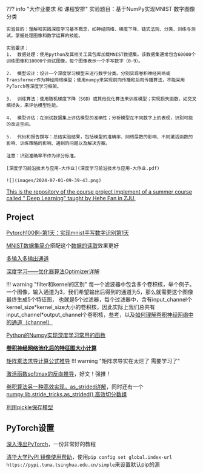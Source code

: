 ??? info "大作业要求 和 课程安排"
    实验题目：基于NumPy实现MNIST 数字图像分类

    实验目的：理解和实践深度学习基本概念，如神经网络、梯度下降、链式法则、分类、训练与测试。掌握处理图像和数学运算的技能。

    实验要求：
    1.	数据处理：使用python及其相关工具包库加载MNIST数据集。该数据集通常包含60000个训练图像和10000个测试图像，每个图像表示一个手写数字（0-9）。

    2.	模型设计：设计一个深度学习模型来进行数字分类。分别实现卷积神经网络或Transformer作为神经网络模型；使用numpy来实现前向传播和后向传播算法，不能采用PyTorch等深度学习框架。

    3.	训练算法：使用随机梯度下降（SGD）或其他优化算法来训练模型；实现损失函数，如交叉熵损失，来评估模型性能。

    4.	模型评估：在测试数据集上评估模型的准确性；分析模型在不同数字上的表现，识别可能的改进空间。

    5.	代码和报告撰写：总结实验结果，包括模型的准确率、网络层数的影响、不同激活函数的影响、训练策略的影响、遇到的问题以及解决方案。
    
    注意：识别准确率不作为评分标准。

    [深度学习前沿技术与应用-大作业](深度学习前沿技术与应用-大作业.pdf)

    ![](images/2024-07-01-09-39-43.png)



[This is the repository of the course project implement of a summer course called " Deep Learning" taught by Hehe Fan in ZJU.](https://github.com/Gaicie/ZJU_summer_dpl_23_2)
## Project
[Pytorch100例-第1天：实现mnist手写数字识别第1天](https://www.heywhale.com/mw/project/6496efc3ae1f61137ad53e1a)

[MNIST数据集简介](https://blog.csdn.net/tony_vip/article/details/118735261)搭配这个[数据的读取](https://blog.csdn.net/u013597931/article/details/80099243)效果更好

[多输入多输出通道](https://zh.d2l.ai/chapter_convolutional-neural-networks/channels.html)

[深度学习——优化器算法Optimizer详解](https://www.cnblogs.com/guoyaohua/p/8542554.html)

!!! warning "filter和kernel的区别"
    每一个滤波器中包含多个卷积核，举个例子。一个图像，输入通道为3，我们希望输出后得到的通道为5，那么就需要这个图像最终生成5个特征图，
    也就是5个过滤器，每个过滤器中，含有input_channel个kernel_size\*kernel_size大小的卷积核，因此实际上我们总共有input_channel\*output_channel个卷积核，[参考](https://medlen.blog.csdn.net/article/details/109906338)，以及[如何理解卷积神经网络中的通道（channel）](https://medlen.blog.csdn.net/article/details/109920512)

[Python的Numpy实现深度学习常用的函数](https://blog.csdn.net/qq_33200967/article/details/79759284)

[**卷积神经网络池化后的特征图大小计算**](https://blog.csdn.net/qq_26552071/article/details/81171161)

[矩阵乘法求导计算公式推导](https://blog.csdn.net/zhh_hhz/article/details/109118538)
!!! warning "矩阵求导实在太烂了  需要学习了"

[激活函数softmax的反向推导](https://blog.csdn.net/bowenlaw/article/details/125237713)，好文！强推！

[卷积算法另一种高效实现，as_strided详解](https://zhuanlan.zhihu.com/p/64933417)，同时还有一个[numpy.lib.stride_tricks.as_strided() 高效切分数组](https://blog.csdn.net/qq_23869697/article/details/105594571)


[利用pickle保存模型](https://blog.csdn.net/vincent_duan/article/details/121276754)
## PyTorch设置
[深入浅出PyTorch](https://datawhalechina.github.io/thorough-pytorch/index.html)，一份非常好的教程

[清华大学PyPI 镜像使用帮助](https://mirrors.tuna.tsinghua.edu.cn/help/pypi/)，使用`pip config set global.index-url https://pypi.tuna.tsinghua.edu.cn/simple`来设置默认pip的源
